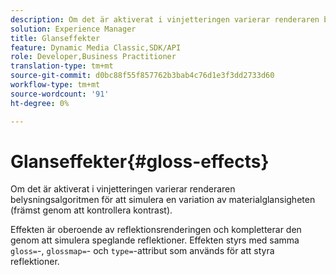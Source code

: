 ```yaml
---
description: Om det är aktiverat i vinjetteringen varierar renderaren belysningsalgoritmen för att simulera en variation av materialglansigheten (främst genom att kontrollera kontrast).
solution: Experience Manager
title: Glanseffekter
feature: Dynamic Media Classic,SDK/API
role: Developer,Business Practitioner
translation-type: tm+mt
source-git-commit: d0bc88f55f857762b3bab4c76d1e3f3dd2733d60
workflow-type: tm+mt
source-wordcount: '91'
ht-degree: 0%

---
```



# Glanseffekter{#gloss-effects}

Om det är aktiverat i vinjetteringen varierar renderaren belysningsalgoritmen för att simulera en variation av materialglansigheten (främst genom att kontrollera kontrast).

Effekten är oberoende av reflektionsrenderingen och kompletterar den genom att simulera speglande reflektioner. Effekten styrs med samma `gloss=`-, `glossmap=`- och `type=`-attribut som används för att styra reflektioner.
